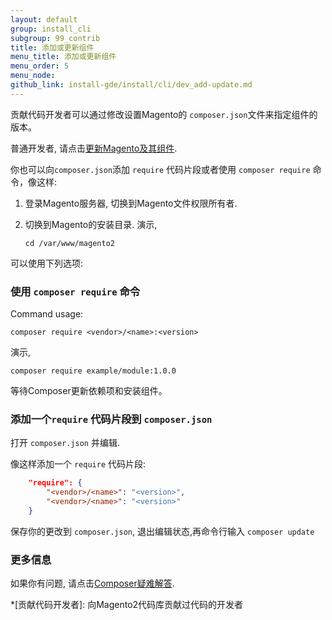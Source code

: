 ```yaml
---
layout: default
group: install_cli 
subgroup: 99_contrib
title: 添加或更新组件
menu_title: 添加或更新组件
menu_order: 5
menu_node: 
github_link: install-gde/install/cli/dev_add-update.md
---
```



贡献代码开发者可以通过修改设置Magento的 `composer.json`文件来指定组件的版本。

普通开发者, 请点击<a href="{{ site.gdeurl }}comp-mgr/bk-compman-upgrade-guide.html">更新Magento及其组件</a>.

你也可以向`composer.json`添加 `require` 代码片段或者使用 `composer require` 命令，像这样:

1.	登录Magento服务器, 切换到Magento文件权限所有者.
2.	切换到Magento的安装目录. 演示,

		cd /var/www/magento2

可以使用下列选项:

### 使用 `composer require` 命令
Command usage:

	composer require <vendor>/<name>:<version>

演示,

	composer require example/module:1.0.0

等待Composer更新依赖项和安装组件。

### 添加一个`require` 代码片段到 `composer.json`
打开 `composer.json` 并编辑.

像这样添加一个 `require` 代码片段:

```JSON
	"require": {
		"<vendor>/<name>": "<version>",
		"<vendor>/<name>": "<version>"
	}
```

保存你的更改到 `composer.json`, 退出编辑状态,再命令行输入 `composer update`

### 更多信息
如果你有问题, 请点击<a href="https://getcomposer.org/doc/articles/troubleshooting.md" target="_blank">Composer疑难解答</a>.

<!-- ABBREVIATIONS -->

*[贡献代码开发者]: 向Magento2代码库贡献过代码的开发者
